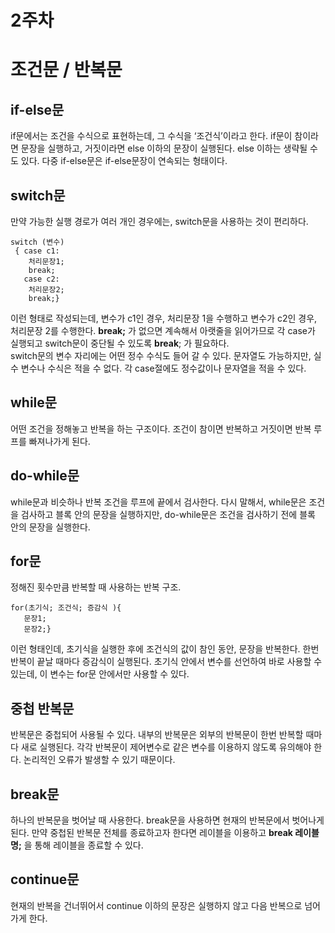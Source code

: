  # 2주차
 # 조건문 / 반복문
 ## if-else문
 if문에서는 조건을 수식으로 표현하는데, 그 수식을 ‘조건식’이라고 한다. if문이 참이라면 문장을 실행하고, 거짓이라면 else 이하의 문장이 실행된다. else 이하는 생략될 수도 있다. 다중 if-else문은 if-else문장이 연속되는 형태이다. 
 ## switch문
 만약 가능한 실행 경로가 여러 개인 경우에는, switch문을 사용하는 것이 편리하다. 
```
switch (변수)
 { case c1:
    처리문장1;
    break;
   case c2:
    처리문장2;
    break;}
```
 이런 형태로 작성되는데, 변수가 c1인 경우, 처리문장 1을 수행하고 변수가 c2인 경우, 처리문장 2를 수행한다. **break;**
 가 없으면 계속해서 아랫줄을 읽어가므로 각 case가 실행되고 switch문이 중단될 수 있도록 **break**; 가 필요하다. 
<br>switch문의 변수 자리에는 어떤 정수 수식도 들어 갈 수 있다. 문자열도 가능하지만, 실수 변수나 수식은 적을 수 없다. 각 case절에도 정수값이나 문자열을 적을 수 있다.
 ## while문
 어떤 조건을 정해놓고 반복을 하는 구조이다. 조건이 참이면 반복하고 거짓이면 반복 루프를 빠져나가게 된다.
 ## do-while문
 while문과 비슷하나 반복 조건을 루프에 끝에서 검사한다. 다시 말해서, while문은 조건을 검사하고 블록 안의 문장을 실행하지만, do-while문은 조건을 검사하기 전에 블록 안의 문장을 실행한다.
 ## for문
 정해진 횟수만큼 반복할 때 사용하는 반복 구조.
```
for(초기식; 조건식; 증감식 ){
   문장1;
   문장2;}
```
 이런 형태인데, 초기식을 실행한 후에 조건식의 값이 참인 동안, 문장을 반복한다. 한번 반복이 끝날 때마다 증감식이 실행된다. 초기식 안에서 변수를 선언하여 바로 사용할 수 있는데, 이 변수는 for문 안에서만 사용할 수 있다.
 ## 중첩 반복문
 반복문은 중첩되어 사용될 수 있다. 내부의 반복문은 외부의 반복문이 한번 반복할 때마다 새로 실행된다. 각각 반복문이 제어변수로 같은 변수를 이용하지 않도록 유의해야 한다. 논리적인 오류가 발생할 수 있기 때문이다.
 ## break문
 하나의 반복문을 벗어날 때 사용한다. break문을 사용하면 현재의 반복문에서 벗어나게 된다. 만약 중첩된 반복문 전체를 종료하고자 한다면 레이블을 이용하고 **break 레이블명;**
 을 통해 레이블을 종료할 수 있다.
 ## continue문
 현재의 반복을 건너뛰어서 continue 이하의 문장은 실행하지 않고 다음 반복으로 넘어가게 한다. 
